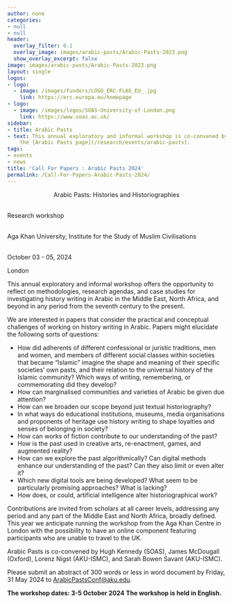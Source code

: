 ```yaml
---
author: none
categories:
- null
- null
header:
  overlay_filter: 0.1
  overlay_image: images/arabic-pasts/Arabic-Pasts-2023.png
  show_overlay_excerpt: false
image: images/arabic-pasts/Arabic-Pasts-2023.png
layout: single
logos:
- logo:
  - image: /images/funders/LOGO_ERC-FLAG_EU_.jpg
    link: https://erc.europa.eu/homepage
- logo:
  - image: /images/logos/SOAS-University-of-London.png
    link: https://www.soas.ac.uk/
sidebar:
- title: Arabic Pasts
- text: This annual exploratory and informal workshop is co-convened by Hugh Kennedy (SOAS), James McDougall (Oxford), Lorenz Nigst (AKU-ISMC), and Sarah Bowen Savant (AKU-ISMC). For more, see
    the [Arabic Pasts page](/research/events/arabic-pasts).
tags:
- events
- news
title: 'Call For Papers : Arabic Pasts 2024'
permalink: /Call-For-Papers-Arabic-Pasts-2024/
---
```



<p style="text-align: center">Arabic Pasts: Histories and Historiographies<br><br>

Research workshop<br><br>

Aga Khan University, Institute for the Study of Muslim Civilisations<br><br>

October 03 - 05, 2024<br>

London</p>

This annual exploratory and informal workshop offers the opportunity to reflect on methodologies, research agendas, and case studies for investigating history writing in Arabic in the Middle East, North Africa, and beyond in any period from the seventh century to the present.

We are interested in papers that consider the practical and conceptual challenges of working on history writing in Arabic. Papers might elucidate the following sorts of questions:
- How did adherents of different confessional or juristic traditions, men and women, and members of different social classes within societies that became “Islamic” imagine the shape and meaning of their specific societies’ own pasts, and their relation to the universal history of the Islamic community? Which ways of writing, remembering, or commemorating did they develop?
- How can marginalised communities and varieties of Arabic be given due attention?
- How can we broaden our scope beyond just textual historiography?
- In what ways do educational institutions, museums, media organisations and proponents of heritage use history writing to shape loyalties and senses of belonging in society?
- How can works of fiction contribute to our understanding of the past?
- How is the past used in creative arts, re-enactment, games, and augmented reality?
- How can we explore the past algorithmically? Can digital methods enhance our understanding of the past? Can they also limit or even alter it?
- Which new digital tools are being developed? What seem to be particularly promising approaches? What is lacking?
- How does, or could, artificial intelligence alter historiographical work?

Contributions are invited from scholars at all career levels, addressing any period and any part of the Middle East and North Africa, broadly defined. This year we anticipate running the workshop from the Aga Khan Centre in London with the possibility to have an online component featuring participants who are unable to travel to the UK. 

Arabic Pasts is co-convened by Hugh Kennedy (SOAS), James McDougall (Oxford), Lorenz Nigst (AKU-ISMC), and Sarah Bowen Savant (AKU-ISMC).

Please submit an abstract of 300 words or less in word document by Friday, 31 May 2024 to [ArabicPastsConf@aku.edu](mailto:ArabicPastsConf@aku.edu).

**The workshop dates: 3-5 October 2024**
**The workshop is held in English.** 
